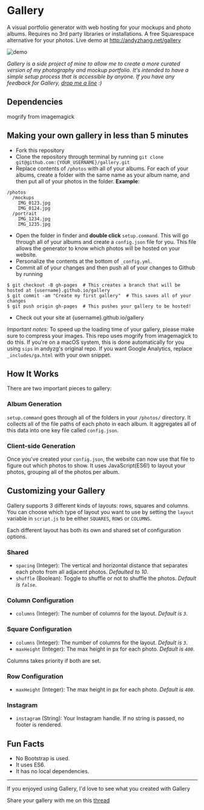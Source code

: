 # Gallery
A visual portfolio generator with web hosting for your mockups and photo albums. Requires no 3rd party libraries or installations. A free Squarespace alternative for your photos. Live demo at http://andyzhang.net/gallery

![demo](http://g.recordit.co/myz4N5iMzg.gif)

*Gallery is a side project of mine to allow me to create a more curated version of my photography and mockup portfolio. It's intended to have a simple setup process that is accessible by anyone. If you have any feedback for Gallery, [drop me a line](mailto:andzhng@gmail.com?Subject=Hey!) :)*


## Dependencies
mogrify from imagemagick 

## Making your own gallery in less than 5 minutes
- Fork this repository
- Clone the repository through terminal by running
`git clone git@github.com:{YOUR_USERNAME}/gallery.git`
- Replace contents of `/photos` with all of your albums. For each of your albums, create a folder with the same name as your album name, and then put all of your photos in the folder. 
**Example**:
```
/photos
  /mockups
    IMG_0123.jpg
    IMG_0124.jpg
  /portrait
    IMG_1234.jpg
    IMG_1235.jpg
```

- Open the folder in finder and **double click** `setup.command`. This will go through all of your albums and create a `config.json` file for you. This file allows the generator to know which photos will be hosted on your website.
- Personalize the contents at the bottom of `_config.yml`.
- Commit all of your changes and then push all of your changes to Github by running
```
$ git checkout -B gh-pages  # This creates a branch that will be hosted at {username}.github.io/gallery
$ git commit -am "Create my first gallery"  # This saves all of your changes
$ git push origin gh-pages  # This pushes your gallery to be hosted!
```
- Check out your site at {username}.github.io/gallery 

*Important notes:* To speed up the loading time of your gallery, please make sure to compress your images. This repo uses mogrify from imagemagick to do this. If you're on a macOS system, this is done automatically for you using `sips` in andyzg's original repo. 
If you want Google Analytics, replace `_includes/ga.html` with your own snippet.



## How It Works
There are two important pieces to gallery:

### Album Generation
`setup.command` goes through all of the folders in your `/photos/` directory. It collects all of the file paths of each photo in each album. It aggregates all of this data into one key file called `config.json`.

### Client-side Generation
Once you've created your `config.json`, the website can now use that file to figure out which photos to show. It uses JavaScript(ES6!) to layout your photos, grouping all of the photos per album.

## Customizing your Gallery
Gallery supports 3 different kinds of layouts: rows, squares and columns. You can choose which type of layout you want to use by setting the `layout` variable in `script.js` to be either `SQUARES`, `ROWS` or `COLUMNS`.

Each different layout has both its own and shared set of configuration options.

### Shared
- `spacing` (Integer): The vertical and horizontal distance that separates each photo from all adjacent photos. *Defaulted to 10*.
- `shuffle` (Boolean): Toggle to shuffle or not to shuffle the photos. *Default is `false`*.

### Column Configuration
- `columns` (Integer): The number of columns for the layout. *Default is `3`*.

### Square Configuration
- `columns` (Integer): The number of columns for the layout. *Default is `3`*.
- `maxHeight` (Integer): The max height in px for each photo. *Default is `400`*.

Columns takes priority if both are set.

### Row Configuration
- `maxHeight` (Integer): The max height in px for each photo. *Default is `400`*.

### Instagram
- `instagram` (String): Your Instagram handle. If no string is passed, no footer
  is rendered.


## Fun Facts
- No Bootstrap is used. 
- It uses ES6. 
- It has no local dependencies. 



---

If you enjoyed using Gallery, I'd love to see what you created with Gallery 

Share your gallery with me on this [thread](https://github.com/andyzg/gallery/issues/1)
